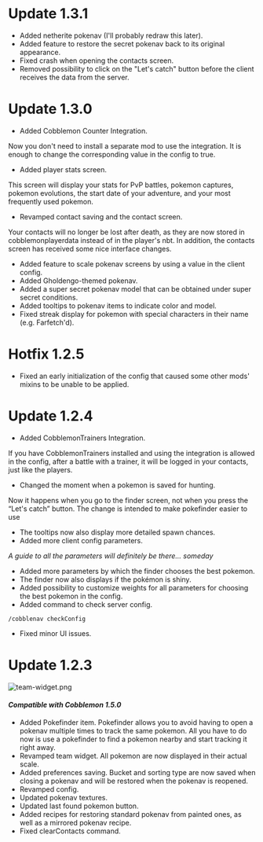 # Update 1.3.1

- Added netherite pokenav (I'll probably redraw this later).
- Added feature to restore the secret pokenav back to its original appearance.
- Fixed crash when opening the contacts screen.
- Removed possibility to click on the "Let's catch" button before the client receives the data from the server.

# Update 1.3.0

- Added Cobblemon Counter Integration.

Now you don't need to install a separate mod to use the integration. It is enough to change the corresponding value in the config to true.

- Added player stats screen.

This screen will display your stats for PvP battles, pokemon captures, pokemon evolutions, the start date of your adventure, and your most frequently used pokemon.

- Revamped contact saving and the contact screen.

Your contacts will no longer be lost after death, as they are now stored in cobblemonplayerdata instead of in the player's nbt. In addition, the contacts screen has received some nice interface changes.

- Added feature to scale pokenav screens by using a value in the client config.
- Added Gholdengo-themed pokenav.
- Added a super secret pokenav model that can be obtained under super secret conditions.
- Added tooltips to pokenav items to indicate color and model.
- Fixed streak display for pokemon with special characters in their name (e.g. Farfetch'd).

# Hotfix 1.2.5

- Fixed an early initialization of the config that caused some other mods' mixins to be unable to be applied.

# Update 1.2.4

- Added CobblemonTrainers Integration. 

If you have CobblemonTrainers installed and using the integration is allowed in the config, after a battle with a trainer, it will be logged in your contacts, just like the players.

- Changed the moment when a pokemon is saved for hunting.

Now it happens when you go to the finder screen, not when you press the “Let's catch” button. The change is intended to make pokefinder easier to use

- The tooltips now also display more detailed spawn chances.
- Added more client config parameters.

_A guide to all the parameters will definitely be there... someday_

- Added more parameters by which the finder chooses the best pokemon.
- The finder now also displays if the pokémon is shiny.
- Added possibility to customize weights for all parameters for choosing the best pokemon in the config.
- Added command to check server config.

```
/cobblenav checkConfig
```

- Fixed minor UI issues.

# Update 1.2.3

![team-widget.png](https://cdn.modrinth.com/data/bI8Nt3uA/images/91b5a3e246c1c81faab8dd1833cf66b33cf1412d.png)

#### _Compatible with Cobblemon 1.5.0_

- Added Pokefinder item. Pokefinder allows you to avoid having to open a pokenav multiple times to track the same pokemon. All you have to do now is use a pokefinder to find a pokemon nearby and start tracking it right away.
- Revamped team widget. All pokemon are now displayed in their actual scale.
- Added preferences saving. Bucket and sorting type are now saved when closing a pokenav and will be restored when the pokenav is reopened.
- Revamped config.
- Updated pokenav textures.
- Updated last found pokemon button.
- Added recipes for restoring standard pokenav from painted ones, as well as a mirrored pokenav recipe.
- Fixed clearContacts command.